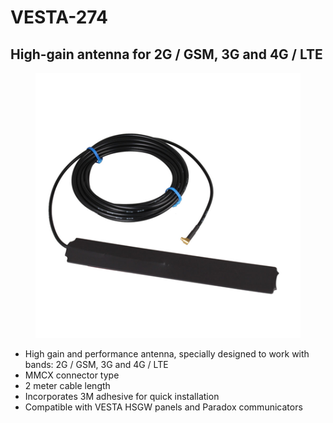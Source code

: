 # VESTA-274

## High-gain antenna for 2G / GSM, 3G and 4G / LTE

<figure><img src=".gitbook/assets/image (2) (1) (1) (1) (1).png" alt=""><figcaption></figcaption></figure>

* High gain and performance antenna, specially designed to work with bands: 2G / GSM, 3G and 4G / LTE
* MMCX connector type
* 2 meter cable length
* Incorporates 3M adhesive for quick installation
* Compatible with VESTA HSGW panels and Paradox communicators
